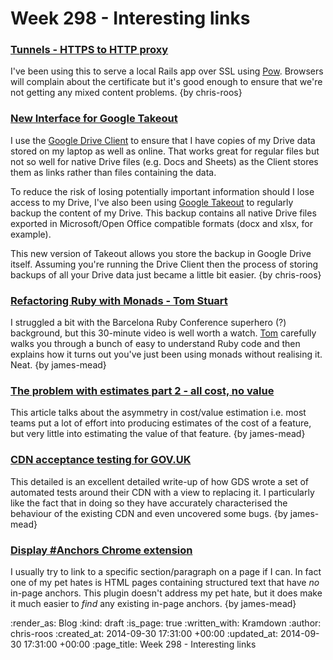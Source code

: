 Week 298 - Interesting links
============================

### [Tunnels - HTTPS to HTTP proxy](https://github.com/jugyo/tunnels)

I've been using this to serve a local Rails app over SSL using [Pow][]. Browsers will complain about the certificate but it's good enough to ensure that we're not getting any mixed content problems. {by chris-roos}


### [New Interface for Google Takeout](http://googlesystem.blogspot.co.uk/2014/09/new-interface-for-google-takeout.html)

I use the [Google Drive Client][] to ensure that I have copies of my Drive data stored on my laptop as well as online. That works great for regular files but not so well for native Drive files (e.g. Docs and Sheets) as the Client stores them as links rather than files containing the data.

To reduce the risk of losing potentially important information should I lose access to my Drive, I've also been using [Google Takeout][] to regularly backup the content of my Drive. This backup contains all native Drive files exported in Microsoft/Open Office compatible formats (docx and xlsx, for example).

This new version of Takeout allows you store the backup in Google Drive itself. Assuming you're running the Drive Client then the process of storing backups of all your Drive data just became a little bit easier. {by chris-roos}


### [Refactoring Ruby with Monads - Tom Stuart](https://www.youtube.com/watch?v=J1jYlPtkrqQ)

I struggled a bit with the Barcelona Ruby Conference superhero (?) background, but this 30-minute video is well worth a watch. [Tom][Tom Stuart] carefully walks you through a bunch of easy to understand Ruby code and then explains how it turns out you've just been using monads without realising it. Neat. {by james-mead}


### [The problem with estimates part 2 - all cost, no value](http://www.energizedwork.com/weblog/2014/09/the-problem-with-estimates-all-cost-no-value)

This article talks about the asymmetry in cost/value estimation i.e. most teams put a lot of effort into producing estimates of the cost of a feature, but very little into estimating the value of that feature. {by james-mead}


### [CDN acceptance testing for GOV.UK](https://gdstechnology.blog.gov.uk/2014/10/01/cdn-acceptance-testing/)

This detailed is an excellent detailed write-up of how GDS wrote a set of automated tests around their CDN with a view to replacing it. I particularly like the fact that in doing so they have accurately characterised the behaviour of the existing CDN and even uncovered some bugs. {by james-mead}


### [Display #Anchors Chrome extension](https://chrome.google.com/webstore/detail/display-anchors/poahndpaaanbpbeafbkploiobpiiieko/related)

I usually try to link to a specific section/paragraph on a page if I can. In fact one of my pet hates is HTML pages containing structured text that have *no* in-page anchors. This plugin doesn't address my pet hate, but it does make it much easier to _find_ any existing in-page anchors. {by james-mead}


[Google Drive Client]: https://tools.google.com/dlpage/drive
[Google Takeout]: https://www.google.com/settings/takeout
[Pow]: http://pow.cx/
[Tom Stuart]: http://codon.com/

:render_as: Blog
:kind: draft
:is_page: true
:written_with: Kramdown
:author: chris-roos
:created_at: 2014-09-30 17:31:00 +00:00
:updated_at: 2014-09-30 17:31:00 +00:00
:page_title: Week 298 - Interesting links
